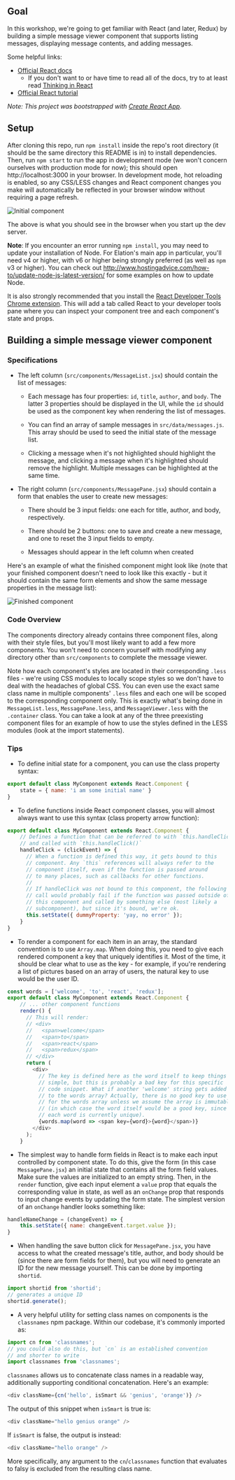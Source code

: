 ## Goal
In this workshop, we're going to get familiar with React (and later, Redux) by building a simple message viewer component that supports listing messages, displaying message contents, and adding messages.

Some helpful links:
- [Official React docs](https://facebook.github.io/react/docs/hello-world.html)
    - If you don't want to or have time to read all of the docs, try to at least read [Thinking in React](https://facebook.github.io/react/docs/thinking-in-react.html)
- [Official React tutorial](https://facebook.github.io/react/tutorial/tutorial.html)

*Note: This project was bootstrapped with [Create React App](https://github.com/facebookincubator/create-react-app).*

## Setup
After cloning this repo, run `npm install` inside the repo's root directory (it should be the same directory this README is in) to install dependencies. Then, run `npm start` to run the app in development mode (we won't concern ourselves with production mode for now); this should open http://localhost:3000 in your browser. In development mode, hot reloading is enabled, so any CSS/LESS changes and React component changes you make will automatically be reflected in your browser window without requiring a page refresh.

![Initial component](https://github.com/sidneytang-elation/react-redux-workshop/raw/master/images/react-workshop-app-initial.png "Initial component")

The above is what you should see in the browser when you start up the dev server.

**Note**: If you encounter an error running `npm install`, you may need to update your installation of Node. For Elation's main app in particular, you'll need v4 or higher, with v6 or higher being strongly preferred (as well as `npm` v3 or higher). You can check out http://www.hostingadvice.com/how-to/update-node-js-latest-version/ for some examples on how to update Node.

It is also strongly recommended that you install the [React Developer Tools Chrome extension](https://chrome.google.com/webstore/detail/react-developer-tools/fmkadmapgofadopljbjfkapdkoienihi?hl=en). This will add a tab called React to your developer tools pane where you can inspect your component tree and each component's state and props.

## Building a simple message viewer component

### Specifications
- The left column (`src/components/MessageList.jsx`) should contain the list of messages:
  - Each message has four properties: `id`, `title`, `author`, and `body`. The latter 3 properties should be displayed in the UI, while the `id` should be used as the component key when rendering the list of messages.

  - You can find an array of sample messages in `src/data/messages.js`. This array should be used to seed the initial state of the message list.

  - Clicking a message when it's not highlighted should highlight the message, and clicking a message when it's highlighted should remove the highlight. Multiple messages can be highlighted at the same time.

- The right column (`src/components/MessagePane.jsx`) should contain a form that enables the user to create new messages:

  - There should be 3 input fields: one each for title, author, and body, respectively.

  - There should be 2 buttons: one to save and create a new message, and one to reset the 3 input fields to empty.

  - Messages should appear in the left column when created


Here's an example of what the finished component might look like (note that your finished component doesn't need to look like this exactly - but it should contain the same form elements and show the same message properties in the message list):

![Finished component](https://github.com/sidneytang-elation/react-redux-workshop/raw/master/images/react-workshop-app-goal.png "Finished component")

### Code Overview
The components directory already contains three component files, along with their style files, but you'll most likely want to add a few more components. You won't need to concern yourself with modifying any directory other than `src/components` to complete the message viewer.

Note how each component's styles are located in their corresponding `.less` files - we're using CSS modules to locally scope styles so we don't have to deal with the headaches of global CSS. You can even use the exact same class name in multiple components' `.less` files and each one will be scoped to the corresponding component only. This is exactly what's being done in `MessageList.less`, `MessagePane.less`, and `MessageViewer.less` with the `.container` class. You can take a look at any of the three preexisting component files for an example of how to use the styles defined in the LESS modules (look at the import statements).

### Tips
- To define initial state for a component, you can use the class property syntax:
```javascript
export default class MyComponent extends React.Component {
    state = { name: 'i am some initial name' }
}
```
- To define functions inside React component classes, you will almost always want to use this syntax (class property arrow function):
```javascript
export default class MyComponent extends React.Component {
    // Defines a function that can be referred to with `this.handleClick`,
    // and called with `this.handleClick()`
    handleClick = (clickEvent) => {
      // When a function is defined this way, it gets bound to this
      // component. Any `this` references will always refer to the
      // component itself, even if the function is passed around
      // to many places, such as callbacks for other functions.
      //
      // If handleClick was not bound to this component, the following
      // call would probably fail if the function was passed outside of
      // this component and called by something else (most likely a
      // subcomponent), but since it's bound, we're ok.
      this.setState({ dummyProperty: 'yay, no error' });
    }
}
```
- To render a component for each item in an array, the standard convention is to use `Array.map`. When doing this, you need to give each rendered component a key that uniquely identifies it. Most of the time, it should be clear what to use as the key - for example, if you're rendering a list of pictures based on an array of users, the natural key to use would be the user ID.
```javascript
const words = ['welcome', 'to', 'react', 'redux'];
export default class MyComponent extends React.Component {
    // ... other component functions
    render() {
      // This will render:
      // <div>
      //   <span>welcome</span>
      //   <span>to</span>
      //   <span>react</span>
      //   <span>redux</span>
      // </div>
      return (
        <div>
          // The key is defined here as the word itself to keep things
          // simple, but this is probably a bad key for this specific
          // code snippet. What if another 'welcome' string gets added
          // to the words array? Actually, there is no good key to use
          // for the words array unless we assume the array is immutable
          // (in which case the word itself would be a good key, since
          // each word is currently unique).
          {words.map(word => <span key={word}>{word}</span>)}
        </div>
      );
    }
```
- The simplest way to handle form fields in React is to make each input controlled by component state. To do this, give the form (in this case `MessagePane.jsx`) an initial state that contains all the form field values. Make sure the values are initialized to an empty string. Then, in the `render` function, give each input element a `value` prop that equals the corresponding value in state, as well as an `onChange` prop that responds to input change events by updating the form state. The simplest version of an `onChange` handler looks something like:
```javascript
handleNameChange = (changeEvent) => {
    this.setState({ name: changeEvent.target.value });
}
```
- When handling the save button click for `MessagePane.jsx`, you have access to what the created message's title, author, and body should be (since there are form fields for them), but you will need to generate an ID for the new message yourself. This can be done by importing `shortid`.
```javascript
import shortid from 'shortid';
// generates a unique ID
shortid.generate();
```
- A very helpful utility for setting class names on components is the `classnames` npm package. Within our codebase, it's commonly imported as:
```javascript
import cn from 'classnames';
// you could also do this, but `cn` is an established convention
// and shorter to write
import classnames from 'classnames';
```
`classnames` allows us to concatenate class names in a readable way, additionally supporting conditional concatenation. Here's an example:
```javascript
<div className={cn('hello', isSmart && 'genius', 'orange')} />
```
The output of this snippet when `isSmart` is true is:
```javascript
<div className="hello genius orange" />
```
If `isSmart` is false, the output is instead:
```javascript
<div className="hello orange" />
```
More specifically, any argument to the `cn`/`classnames` function that evaluates to falsy is excluded from the resulting class name.
